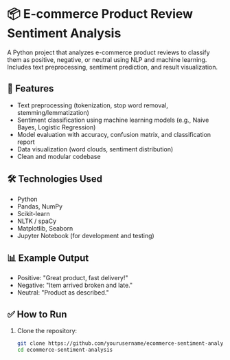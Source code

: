 # 📦 E-commerce Product Review Sentiment Analysis

A Python project that analyzes e-commerce product reviews to classify them as positive, negative, or neutral using NLP and machine learning.  
Includes text preprocessing, sentiment prediction, and result visualization.

## 🚀 Features

- Text preprocessing (tokenization, stop word removal, stemming/lemmatization)
- Sentiment classification using machine learning models (e.g., Naive Bayes, Logistic Regression)
- Model evaluation with accuracy, confusion matrix, and classification report
- Data visualization (word clouds, sentiment distribution)
- Clean and modular codebase

## 🛠️ Technologies Used

- Python
- Pandas, NumPy
- Scikit-learn
- NLTK / spaCy
- Matplotlib, Seaborn
- Jupyter Notebook (for development and testing)


## 📊 Example Output

- Positive: "Great product, fast delivery!"
- Negative: "Item arrived broken and late."
- Neutral: "Product as described."

## ✅ How to Run

1. Clone the repository:
   ```bash
   git clone https://github.com/yourusername/ecommerce-sentiment-analysis.git
   cd ecommerce-sentiment-analysis


